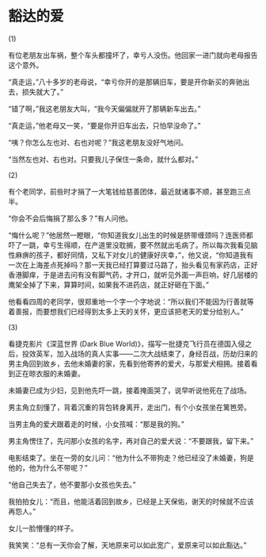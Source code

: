 # 豁达的爱
(1)  

有位老朋友出车祸，整个车头都撞坏了，幸亏人没伤。他回家一进门就向老母报告这个意外。  

“真走运，”八十多岁的老母说，“幸亏你开的是那辆旧车，要是开你新买的奔驰出去，损失就大了。”  

“错了啊，”我这老朋友大叫，“我今天偏偏就开了那辆新车出去。”  

“真走运，”他老母又一笑，“要是你开旧车出去，只怕早没命了。”  

“咦？你怎么左也对、右也对呢？”我这老朋友没好气地问。  

“当然左也对、右也对。只要我儿子保住一条命，就什么都对。”  

 (2)  

有个老同学，前些时才捐了一大笔钱给慈善团体，最近就诸事不顺，甚至跑三点半。  

“你会不会后悔捐了那么多？”有人问他。  

“悔什么呢？”他居然一瞪眼，“你知道我女儿出生的时候是脐带缠颈吗？连医师都吓了一跳，幸亏生得顺，在产道里没耽搁，要不然就出毛病了。所以每次我看见脑性麻痹的孩子，都好同情，又私下对女儿的健康好庆幸，”，他又说，“你知道我有一次在上海差点死掉吗？那一天我已经打算要过马路了，抬头看见有家药店，正好香港脚痒，于是进去问有没有脚气药，才开口，就听见外面一声巨响，好几层楼的鹰架全掉了下来，算算时间，如果我不进药店，就正好砸在下面。”  

他看看四周的老同学，很郑重地一个字一个字地说：“所以我们不能因为行善就等着善报，而要想我们已经得到太多上天的关怀，更应该把老天的爱分给别人。”  

 (3)  

看捷克影片《深蓝世界 (Dark Blue World)》，描写一批捷克飞行员在德国入侵之后，投效英军，加入战场的真人实事——二次大战结束了，身经百战，历劫归来的男主角回到故乡，去他未婚妻的家，先看到他寄养的爱犬，与那爱犬相拥。接着看到正在晾衣服的未婚妻。  

未婚妻已成为少妇，见到他先吓一跳，接着掩面哭了，说早听说他死在了战场。  

男主角立刻懂了，背着沉重的背包转身离开，走出门，有个小女孩坐在篱笆旁。  

当男主角的爱犬跟着走的时候，小女孩喊：“那是我的狗。”  

男主角愣住了，先问那小女孩的名字，再对自己的爱犬说：“不要跟我，留下来。”  

电影结束了。坐在一旁的女儿问：“他为什么不带狗走？他已经没了未婚妻，狗是他的，他为什么不带呢？”  

“他自己失去了，他不要那小女孩也失去。”  

我拍拍女儿：“而且，他能活着回到故乡，已经是上天保佑，谢天的时候就不应该再怨人。”  

女儿一脸懵懂的样子。  

我笑笑：“总有一天你会了解，天地原来可以如此宽广，爱原来可以如此豁达。”
  